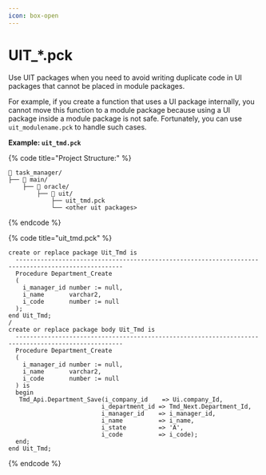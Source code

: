 ```yaml
---
icon: box-open
---
```


# UIT\_\*.pck

Use UIT packages when you need to avoid writing duplicate code in UI packages that cannot be placed in module packages.

For example, if you create a function that uses a UI package internally, you cannot move this function to a module package because using a UI package inside a module package is not safe. Fortunately, you can use `uit_modulename.pck` to handle such cases.

**Example: `uit_tmd.pck`**

{% code title="Project Structure:" %}
```
📁 task_manager/
├── 📁 main/
    ├── 📁 oracle/
        ├── 📁 uit/
            ├── uit_tmd.pck
            └── <other uit packages> 
```
{% endcode %}

{% code title="uit_tmd.pck" %}
```
create or replace package Uit_Tmd is
  ----------------------------------------------------------------------------------------------------
  Procedure Department_Create
  (
    i_manager_id number := null,
    i_name       varchar2,
    i_code       number := null
  );
end Uit_Tmd;
/
create or replace package body Uit_Tmd is
  ----------------------------------------------------------------------------------------------------
  Procedure Department_Create
  (
    i_manager_id number := null,
    i_name       varchar2,
    i_code       number := null
  ) is
  begin
   Tmd_Api.Department_Save(i_company_id    => Ui.company_Id,
                          i_department_id => Tmd_Next.Department_Id,
                          i_manager_id    => i_manager_id,
                          i_name          => i_name,
                          i_state         => 'A',
                          i_code          => i_code);
  end;
end Uit_Tmd;
```
{% endcode %}
